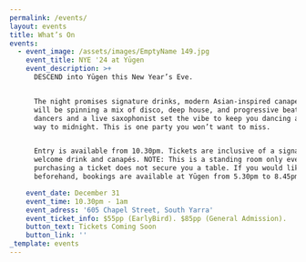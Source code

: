 ```yaml
---
permalink: /events/
layout: events
title: What’s On
events:
  - event_image: /assets/images/EmptyName 149.jpg
    event_title: NYE '24 at Yūgen
    event_description: >+
      DESCEND into Yūgen this New Year’s Eve.


      The night promises signature drinks, modern Asian-inspired canapés, DJ DNE
      will be spinning a mix of disco, deep house, and progressive beats, while
      dancers and a live saxophonist set the vibe to keep you dancing all the
      way to midnight. This is one party you won’t want to miss.


      Entry is available from 10.30pm. Tickets are inclusive of a signature
      welcome drink and canapés. NOTE: This is a standing room only event,
      purchasing a ticket does not secure you a table. If you would like to dine
      beforehand, bookings are available at Yūgen from 5.30pm to 8.45pm.

    event_date: December 31
    event_time: 10.30pm - 1am
    event_adress: '605 Chapel Street, South Yarra'
    event_ticket_info: $55pp (EarlyBird). $85pp (General Admission).
    button_text: Tickets Coming Soon
    button_link: ''
_template: events
---
```


